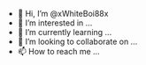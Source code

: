 - 👋 Hi, I’m @xWhiteBoi88x
- 👀 I’m interested in ...
- 🌱 I’m currently learning ...
- 💞️ I’m looking to collaborate on ...
- 📫 How to reach me ...

<!---
xWhiteBoi88x/xWhiteBoi88x is a ✨ special ✨ repository because its `README.md` (this file) appears on your GitHub profile.
You can click the Preview link to take a look at your changes.
--->
